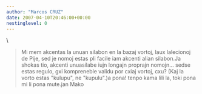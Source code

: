 ```yaml
---
author: "Marcos CRUZ"
date: 2007-04-10T20:46:00+00:00
nestinglevel: 0
---
```

\
> Mi mem akcentas la unuan silabon en la bazaj vortoj, laux lalecionoj de
> Pije, sed je nomoj estas pli facile iam akcenti alian silabon.Ja shokas tio, akcenti unuasilabe iujn longajn proprajn nomojn... sedse estas regulo, gxi kompreneble validu por cxiaj vortoj, cxu?
> (Kaj la vorto estas "kulupu", ne "kupulu".)a pona! tenpo kama lili la, toki pona mi li pona mute.jan Mako
